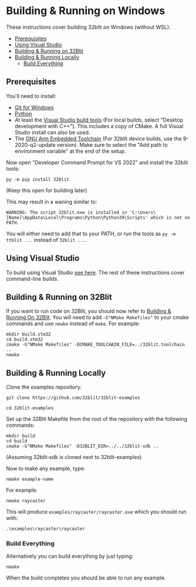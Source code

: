 # Building & Running on Windows <!-- omit in toc -->

These instructions cover building 32blit on Windows (without WSL).

- [Prerequisites](#prerequisites)
- [Using Visual Studio](#using-visual-studio)
- [Building \& Running on 32Blit](#building--running-on-32blit)
- [Building \& Running Locally](#building--running-locally)
  - [Build Everything](#build-everything)

## Prerequisites

You'll need to install:

 - [Git for Windows](https://git-scm.com/download/win)
 - [Python](https://www.python.org/downloads/)
 - At least the [Visual Studio build tools](https://visualstudio.microsoft.com/downloads/#build-tools-for-visual-studio-2022) (For local builds, select "Desktop development with C++"). This includes a copy of CMake. A full Visual Studio install can also be used.
 - The [GNU Arm Embedded Toolchain](https://developer.arm.com/tools-and-software/open-source-software/developer-tools/gnu-toolchain/gnu-rm/downloads) (For 32blit device builds, use the 9-2020-q2-update version). Make sure to select the "Add path to environment variable" at the end of the setup.

Now open "Developer Command Prompt for VS 2022" and install the 32blit tools:
```
py -m pip install 32blit
```
(Keep this open for building later)

This may result in a waning similar to:

```
WARNING: The script 32blit.exe is installed in 'C:\Users\[Name]\AppData\Local\Programs\Python\Python39\Scripts' which is not on PATH.
```

You will either need to add that to your PATH, or run the tools as `py -m ttblit ...` instead of `32blit ...`.

## Using Visual Studio
To build using Visual Studio [see here](Windows-VisualStudio.md). The rest of these instructions cover command-line builds.

## Building & Running on 32Blit

If you want to run code on 32Blit, you should now refer to [Building & Running On 32Blit](32blit.md). You will need to add `-G"NMake Makefiles"` to your cmake commands and use `nmake` instead of `make`. For example:
```
mkdir build.stm32
cd build.stm32
cmake -G"NMake Makefiles" -DCMAKE_TOOLCHAIN_FILE=../32blit.toolchain ..
nmake
```

## Building & Running Locally

Clone the examples repository:
```
git clone https://github.com/32blit/32blit-examples

cd 32blit-examples
```

Set up the 32Blit Makefile from the root of the repository with the following commands:

```shell
mkdir build
cd build
cmake -G"NMake Makefiles" -D32BLIT_DIR=../../32blit-sdk ..
```
(Assuming 32blit-sdk is cloned next to 32blit-examples)

Now to make any example, type:

```
nmake example-name
```

For example:

```
nmake raycaster
```

This will produce `examples/raycaster/raycaster.exe` which you should run with:

```
.\examples\raycaster\raycaster
```

### Build Everything

Alternatively you can build everything by just typing:

```
nmake
```

When the build completes you should be able to run any example.
